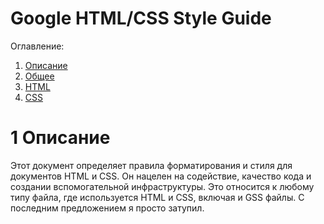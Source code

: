 # Google HTML/CSS Style Guide

Оглавление:

1. [Описание](#1-описание "Описание")
1. [Общее](2-GENERAL.md#2-общее "Общее")
1. [HTML](3-HTML.md#3-htmll "HTML")
1. [CSS](#4-css "CSS")

# 1 Описание

Этот документ определяет правила форматирования и стиля для документов HTML и CSS. Он нацелен на содействие, качество кода и создании вспомогательной инфраструктуры. Это относится к любому типу файла, где используется HTML и CSS, включая и GSS файлы. С последним предложением я просто затупил.
